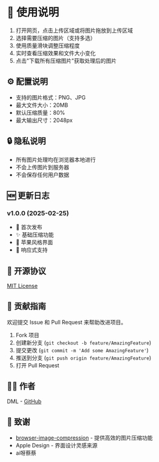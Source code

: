# 📝 使用说明

1. 打开网页，点击上传区域或将图片拖放到上传区域
2. 选择需要压缩的图片（支持多选）
3. 使用质量滑块调整压缩程度
4. 实时查看压缩效果和文件大小变化
5. 点击"下载所有压缩图片"获取处理后的图片

## ⚙️ 配置说明

- 支持的图片格式：PNG、JPG
- 最大文件大小：20MB
- 默认压缩质量：80%
- 最大输出尺寸：2048px

## 🔒 隐私说明

- 所有图片处理均在浏览器本地进行
- 不会上传图片到服务器
- 不会保存任何用户数据

## 🆕 更新日志

### v1.0.0 (2025-02-25)

- 🎉 首次发布
- ✨ 基础压缩功能
- 🎨 苹果风格界面
- 📱 响应式支持

## 📄 开源协议

[MIT License](LICENSE)

## 🤝 贡献指南

欢迎提交 Issue 和 Pull Request 来帮助改进项目。

1. Fork 项目
2. 创建新分支 (`git checkout -b feature/AmazingFeature`)
3. 提交更改 (`git commit -m 'Add some AmazingFeature'`)
4. 推送到分支 (`git push origin feature/AmazingFeature`)
5. 打开 Pull Request

## 👨‍💻 作者

DML - [GitHub](https://github.com/DMLSWORD)

## 🙏 致谢

- [browser-image-compression](https://www.npmjs.com/package/browser-image-compression) - 提供高效的图片压缩功能
- Apple Design - 界面设计灵感来源
- ai呀蔡蔡
